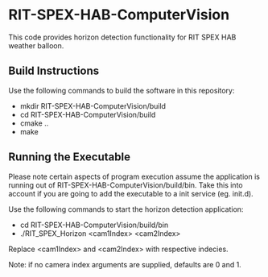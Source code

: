 # RIT-SPEX-HAB-ComputerVision
This code provides horizon detection functionality for RIT SPEX HAB weather balloon.

## Build Instructions
Use the following commands to build the software in this repository:

* mkdir RIT-SPEX-HAB-ComputerVision/build
* cd RIT-SPEX-HAB-ComputerVision/build
* cmake ..
* make

## Running the Executable
Please note certain aspects of program execution assume the application is
running out of RIT-SPEX-HAB-ComputerVision/build/bin. Take this into account 
if you are going to add the executable to a init service (eg. init.d).

Use the following commands to start the horizon detection application:

* cd RIT-SPEX-HAB-ComputerVision/build/bin
* ./RIT\_SPEX\_Horizon \<cam1Index\> \<cam2Index\>

Replace \<cam1Index\> and \<cam2Index\> with respective indecies.

Note: if no camera index arguments are supplied, defaults are 0 and 1.
